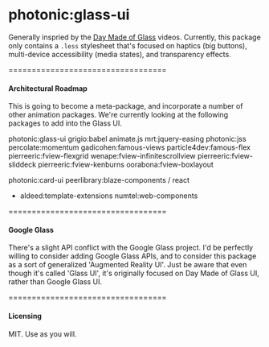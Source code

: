 photonic:glass-ui
===============================

Generally inspried by the [Day Made of Glass](https://www.youtube.com/watch?v=jzLYh3j6xn8) videos.  Currently, this package only contains a ``.less`` stylesheet that's focused on haptics (big buttons), multi-device accessibility (media states), and transparency effects.  


==================================
#### Architectural Roadmap

This is going to become a meta-package, and incorporate a number of other animation packages.  We're currently looking at the following packages to add into the Glass UI.  


  photonic:glass-ui
    grigio:babel
    animate.js
    mrt:jquery-easing
    photonic:jss
    percolate:momentum
    gadicohen:famous-views
    particle4dev:famous-flex
    pierreeric:fview-flexgrid
    wenape:fview-infinitescrollview
    pierreeric:fview-sliddeck
    pierreeric:fview-kenburns
    oorabona:fview-boxlayout


  photonic:card-ui
    peerlibrary:blaze-components / react
-   aldeed:template-extensions
    numtel:web-components


==================================
#### Google Glass

There's a slight API conflict with the Google Glass project.  I'd be perfectly willing to consider adding Google Glass APIs, and to consider this package as a sort of generalized 'Augmented Reality UI'.  Just be aware that even though it's called 'Glass UI', it's originally focused on Day Made of Glass UI, rather than Google Glass UI.  

==================================
#### Licensing  

MIT.  Use as you will.
